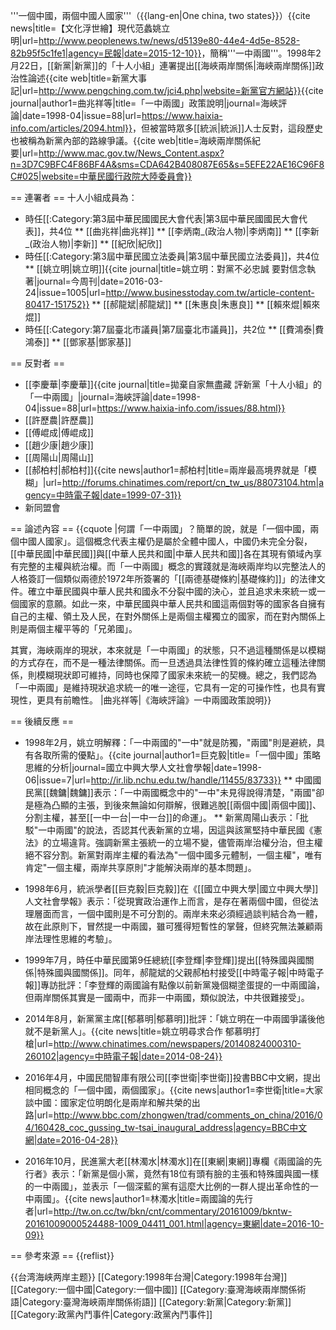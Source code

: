'''一個中國，兩個中國人國家'''（{{lang-en|One china, two states}}）<ref>{{cite news|title=【文化浮世繪】現代范蠡姚立明|url=http://www.peoplenews.tw/news/d5139e80-44e4-4d5e-8528-82b95f5c1fe1|agency=民報|date=2015-12-10}}</ref>，簡稱'''一中兩國'''。1998年2月22日，[[新黨|新黨]]的「十人小組」連署提出[[海峽兩岸關係|海峽兩岸關係]]政治性論述<ref>{{cite web|title=新黨大事記|url=http://www.pengching.com.tw/jci4.php|website=新黨官方網站}}</ref><ref name="support">{{cite journal|author1=曲兆祥等|title=「一中兩國」政策說明|journal=海峽評論|date=1998-04|issue=88|url=https://www.haixia-info.com/articles/2094.html}}</ref>，但被當時眾多[[統派|統派]]人士反對，這段歷史也被稱為新黨內部的路線爭議。<ref name="mac">{{cite web|title=海峽兩岸關係紀要|url=http://www.mac.gov.tw/News_Content.aspx?n=3D7C9BFC4F86BF4A&sms=CDA642B408087E65&s=5EFE22AE16C96F8C#025|website=中華民國行政院大陸委員會}}</ref>

== 連署者 ==
十人小組成員為：
* 時任[[:Category:第3屆中華民國國民大會代表|第3屆中華民國國民大會代表]]，共4位
** [[曲兆祥|曲兆祥]]<ref name="support" />
** [[李炳南_(政治人物)|李炳南]]<ref name="support" />
** [[李新_(政治人物)|李新]]<ref name="support" />
** [[紀欣|紀欣]]<ref name="support" />
* 時任[[:Category:第3屆中華民國立法委員|第3屆中華民國立法委員]]，共4位
** [[姚立明|姚立明]]<ref name="support" /><ref>{{cite journal|title=姚立明：對黨不必忠誠 要對信念執著|journal=今周刊|date=2016-03-24|issue=1005|url=http://www.businesstoday.com.tw/article-content-80417-151752}}</ref>
** [[郝龍斌|郝龍斌]]<ref name="support" />
** [[朱惠良|朱惠良]]<ref name="support" />
** [[賴來焜|賴來焜]]<ref name="support" />
* 時任[[:Category:第7屆臺北市議員|第7屆臺北市議員]]，共2位
** [[費鴻泰|費鴻泰]]<ref name="support" />
** [[鄧家基|鄧家基]]<ref name="support" />

== 反對者 ==
* [[李慶華|李慶華]]<ref name="oppose">{{cite journal|title=拋棄自家無盡藏 評新黨「十人小組」的「一中兩國」|journal=海峽評論|date=1998-04|issue=88|url=https://www.haixia-info.com/issues/88.html}}</ref>
* [[許歷農|許歷農]]<ref name="oppose" />
* [[傅崐成|傅崐成]]<ref name="oppose" />
* [[趙少康|趙少康]]<ref name="oppose" />
* [[周陽山|周陽山]]<ref name="oppose" />
* [[郝柏村|郝柏村]]<ref name="oppose" /><ref name="Haobaicun">{{cite news|author1=郝柏村|title=兩岸最高境界就是「模糊」|url=http://forums.chinatimes.com/report/cn_tw_us/88073104.htm|agency=中時電子報|date=1999-07-31}}</ref>
* 新同盟會<ref name="mac" />

== 論述內容 ==
{{cquote
|何謂「一中兩國」？簡單的說，就是「一個中國，兩個中國人國家」。這個概念代表主權仍是屬於全體中國人，中國仍未完全分裂，[[中華民國|中華民國]]與[[中華人民共和國|中華人民共和國]]各在其現有領域內享有完整的主權與統治權。而「一中兩國」概念的實踐就是海峽兩岸均以完整法人的人格簽訂一個類似兩德於1972年所簽署的「[[兩德基礎條約|基礎條約]]」的法律文件。確立中華民國與中華人民共和國永不分裂中國的決心，並且追求未來統一或一個國家的意願。如此一來，中華民國與中華人民共和國這兩個對等的國家各自擁有自己的主權、領土及人民，在對外關係上是兩個主權獨立的國家，而在對內關係上則是兩個主權平等的「兄弟國」。

其實，海峽兩岸的現狀，本來就是「一中兩國」的狀態，只不過這種關係是以模糊的方式存在，而不是一種法律關係。而一旦透過具法律性質的條約確立這種法律關係，則模糊現狀即可維持，同時也保障了國家未來統一的契機。總之，我們認為「一中兩國」是維持現狀追求統一的唯一途徑，它具有一定的可操作性，也具有實現性，更具有前瞻性。
|曲兆祥等|《海峽評論》一中兩國政策說明<ref name="support" />}}

== 後續反應 ==
* 1998年2月，姚立明解釋：「一中兩國的"一中"就是防獨，"兩國"則是避統，具有各取所需的優點」。<ref name="NCHU">{{cite journal|author1=巨克毅|title=「一個中國」策略思維的分析|journal=國立中興大學人文社會學報|date=1998-06|issue=7|url=http://ir.lib.nchu.edu.tw/handle/11455/83733}}</ref>
** 中國國民黨[[魏鏞|魏鏞]]表示：「一中兩國概念中的"一中"未見得說得清楚，"兩國"卻是極為凸顯的主張，到後來無論如何辯解，很難逃脫[[兩個中國|兩個中國]]、分割主權，甚至[[一中一台|一中一台]]的命運」。<ref name="NCHU" />
** 新黨周陽山表示：「批駁"一中兩國"的說法，否認其代表新黨的立場，因這與該黨堅持中華民國《憲法》的立場違背。強調新黨主張統一的立場不變，儘管兩岸治權分治，但主權絕不容分割。新黨對兩岸主權的看法為"一個中國多元體制，一個主權"，唯有肯定"一個主權，兩岸共享原則"才能解決兩岸的基本問題」。<ref name="mac" />

* 1998年6月，統派學者[[巨克毅|巨克毅]]在《[[國立中興大學|國立中興大學]]人文社會學報》表示：「從現實政治運作上而言，是存在著兩個中國，但從法理層面而言，一個中國則是不可分割的。兩岸未來必須經過談判結合為一體，故在此原則下，冒然提一中兩國，雖可獲得短暫性的掌聲，但終究無法兼顧兩岸法理性思維的考驗」。<ref name="NCHU" />

* 1999年7月，時任中華民國第9任總統[[李登輝|李登輝]]提出[[特殊國與國關係|特殊國與國關係]]。同年，郝龍斌的父親郝柏村接受[[中時電子報|中時電子報]]專訪批評：「李登輝的兩國論有點像以前新黨幾個糊塗蛋提的一中兩國論，但兩岸關係其實是一國兩中，而非一中兩國，類似說法，中共很難接受」。<ref name="Haobaicun" />

* 2014年8月，新黨黨主席[[郁慕明|郁慕明]]批評：「姚立明在一中兩國爭議後他就不是新黨人」。<ref>{{cite news|title=姚立明尋求合作 郁慕明打槍|url=http://www.chinatimes.com/newspapers/20140824000310-260102|agency=中時電子報|date=2014-08-24}}</ref>

* 2016年4月，中國民間智庫有限公司[[李世衛|李世衛]]投書BBC中文網，提出相同概念的「一個中國，兩個國家」。<ref>{{cite news|author1=李世衛|title=大家談中國：國家定位明朗化是兩岸和解共榮的出路|url=http://www.bbc.com/zhongwen/trad/comments_on_china/2016/04/160428_coc_gussing_tw-tsai_inaugural_address|agency=BBC中文網|date=2016-04-28}}</ref>

* 2016年10月，民進黨大老[[林濁水|林濁水]]在[[東網|東網]]專欄《兩國論的先行者》表示：「新黨是個小黨，竟然有18位有頭有臉的主張和特殊國與國一樣的一中兩國」，並表示「一個深藍的黨有這麼大比例的一群人提出革命性的一中兩國」。<ref>{{cite news|author1=林濁水|title=兩國論的先行者|url=http://tw.on.cc/tw/bkn/cnt/commentary/20161009/bkntw-20161009000524488-1009_04411_001.html|agency=東網|date=2016-10-09}}</ref>

== 參考來源 ==
{{reflist}}

{{台湾海峡两岸主题}}
[[Category:1998年台灣|Category:1998年台灣]]
[[Category:一個中國|Category:一個中國]]
[[Category:臺灣海峽兩岸關係術語|Category:臺灣海峽兩岸關係術語]]
[[Category:新黨|Category:新黨]]
[[Category:政黨內鬥事件|Category:政黨內鬥事件]]